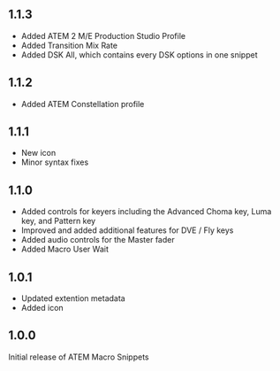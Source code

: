 ## 1.1.3

* Added ATEM 2 M/E Production Studio Profile
* Added Transition Mix Rate
* Added DSK All, which contains every DSK options in one snippet

## 1.1.2

* Added ATEM Constellation profile

## 1.1.1

* New icon
* Minor syntax fixes

## 1.1.0

* Added controls for keyers including the Advanced Choma key, Luma key, and Pattern key
* Improved and added additional features for DVE / Fly keys
* Added audio controls for the Master fader
* Added Macro User Wait

## 1.0.1

* Updated extention metadata
* Added icon

## 1.0.0

Initial release of ATEM Macro Snippets